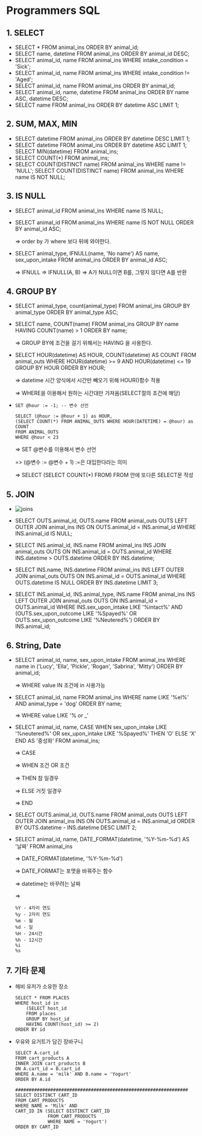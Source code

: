 # Programmers SQL



## 1. SELECT

- SELECT * FROM animal_ins ORDER BY animal_id;
- SELECT name, datetime FROM animal_ins ORDER BY animal_id DESC;
- SELECT animal_id, name FROM animal_ins WHERE intake_condition = 'Sick';
- SELECT animal_id, name FROM animal_ins WHERE intake_condition != 'Aged';
- SELECT animal_id, name FROM animal_ins ORDER BY animal_id;
- SELECT animal_id, name, datetime FROM animal_ins ORDER BY name ASC, datetime DESC;
- SELECT name FROM animal_ins ORDER BY datetime ASC LIMIT 1;



## 2. SUM, MAX, MIN

- SELECT datetime FROM animal_ins ORDER BY datetime DESC LIMIT 1;
- SELECT datetime FROM animal_ins ORDER BY datetime ASC LIMIT 1;
  SELECT MIN(datetime) FROM animal_ins;
- SELECT COUNT(*) FROM animal_ins;
- SELECT COUNT(DISTINCT name) FROM animal_ins WHERE name != 'NULL';
  SELECT COUNT(DISTINCT name) FROM animal_ins WHERE name IS NOT NULL;



## 3. IS NULL

- SELECT animal_id FROM animal_ins WHERE name IS NULL;

- SELECT animal_id FROM animal_ins  WHERE name IS NOT NULL ORDER BY animal_id ASC;

  => order by 가 where 보다 뒤에 와야한다.

- SELECT animal_type, IFNULL(name, 'No name') AS name, sex_upon_intake FROM animal_ins ORDER BY animal_id ASC;

  => IFNULL
  => IFNULL(A, B)
  => A가 NULL이면 B를, 그렇지 않다면 A를 반환



## 4. GROUP BY

- SELECT animal_type, count(animal_type) FROM animal_ins GROUP BY animal_type ORDER BY animal_type ASC;

- SELECT name, COUNT(name) 
  FROM animal_ins 
  GROUP BY name 
  HAVING COUNT(name) > 1 
  ORDER BY name;

  => GROUP BY에 조건을 걸기 위해서는 HAVING 을 사용한다.

- SELECT HOUR(datetime) AS HOUR, COUNT(datetime) AS COUNT
  FROM animal_outs
  WHERE HOUR(datetime) >= 9 AND HOUR(datetime) <= 19
  GROUP BY HOUR
  ORDER BY HOUR;

  => datetime 시간 양식에서 시간만 빼오기 위해 HOUR()함수 적용

  => WHERE을 이용해서 원하는 시간대만 가져옴(SELECT절의 조건에 해당)

- ```mysql
  SET @hour := -1; -- 변수 선언
  
  SELECT (@hour := @hour + 1) as HOUR,
  (SELECT COUNT(*) FROM ANIMAL_OUTS WHERE HOUR(DATETIME) = @hour) as COUNT
  FROM ANIMAL_OUTS
  WHERE @hour < 23
  ```

  => SET @변수를 이용해서 변수 선언

  => (@변수 := @변수 + 1) :=은 대입한다라는 의미

  => SELECT (SELECT COUNT(*) FROM) FROM 안에 또다른 SELECT문 작성



## 5. JOIN

- ![joins](https://user-images.githubusercontent.com/73927750/167894547-12b92e8e-27bf-4854-9d16-3cf6d3e01355.png)

- SELECT OUTS.animal_id, OUTS.name 
  FROM animal_outs OUTS 
  LEFT OUTER JOIN animal_ins INS
  ON OUTS.animal_id = INS.animal_id
  WHERE INS.animal_id IS NULL;

- SELECT INS.animal_id, INS.name 
  FROM animal_ins INS 
  JOIN animal_outs OUTS
  ON INS.animal_id = OUTS.animal_id
  WHERE INS.datetime > OUTS.datetime
  ORDER BY INS.datetime;

- SELECT INS.name, INS.datetime
  FROM animal_ins INS
  LEFT OUTER JOIN animal_outs OUTS
  ON INS.animal_id = OUTS.animal_id
  WHERE OUTS.datetime IS NULL
  ORDER BY INS.datetime
  LIMIT 3;

- SELECT INS.animal_id, INS.animal_type, INS.name
  FROM animal_ins INS
  LEFT OUTER JOIN animal_outs OUTS
  ON INS.animal_id = OUTS.animal_id
  WHERE INS.sex_upon_intake LIKE '%intact%'
  AND (OUTS.sex_upon_outcome LIKE '%Spayed%' OR OUTS.sex_upon_outcome LIKE '%Neutered%')
  ORDER BY INS.animal_id;

  

## 6. String, Date

- SELECT animal_id, name, sex_upon_intake FROM animal_ins
  WHERE name in ('Lucy', 'Ella', 'Pickle', 'Rogan', 'Sabrina', 'Mitty')
  ORDER BY animal_id;

  => WHERE value IN 조건에 in 사용가능

- SELECT animal_id, name 
  FROM animal_ins 
  WHERE name LIKE '%el%'
  AND animal_type = 'dog'
  ORDER BY name;

  => WHERE value LIKE '% or _'

- SELECT animal_id, name,
  CASE WHEN sex_upon_intake LIKE '%neutered%' OR sex_upon_intake LIKE '%Spayed%'
  THEN 'O'
  ELSE 'X'
  END
  AS '중성화'
  FROM animal_ins;

  => CASE 

  => WHEN 조건 OR 조건 

  => THEN 참 일경우 

  => ELSE 거짓 일경우 

  => END

- SELECT OUTS.animal_id, OUTS.name
  FROM animal_outs OUTS
  LEFT OUTER JOIN animal_ins INS
  ON OUTS.animal_id = INS.animal_id
  ORDER BY OUTS.datetime - INS.datetime DESC
  LIMIT 2;

- SELECT animal_id, name, DATE_FORMAT(datetime, '%Y-%m-%d') AS '날짜'
  FROM animal_ins

  => DATE_FORMAT(datetime, '%Y-%m-%d')

  => DATE_FORMAT는 포맷을 바꿔주는 함수

  => datetime는 바꾸려는 날짜

  => 

  ```
  %Y - 4자리 연도
  %y - 2자리 연도
  %m - 월
  %d - 일
  %H - 24시간
  %h - 12시간
  %i
  %s
  ```



## 7. 기타 문제

- 헤비 유저가 소유한 장소

  ```mysql
  SELECT * FROM PLACES
  WHERE host_id in 
      (SELECT host_id
      FROM places
      GROUP BY host_id
      HAVING COUNT(host_id) >= 2)
  ORDER BY id
  ```

- 우유와 요거트가 담긴 장바구니

  ```mysql
  SELECT A.cart_id
  FROM cart_products A
  INNER JOIN cart_products B
  ON A.cart_id = B.cart_id
  WHERE A.name = 'milk' AND B.name = 'Yogurt'
  ORDER BY A.id
  
  ################################################################
  SELECT DISTINCT CART_ID
  FROM CART_PRODUCTS
  WHERE NAME = 'Milk' AND 
  CART_ID IN (SELECT DISTINCT CART_ID
              FROM CART_PRODUCTS
              WHERE NAME = 'Yogurt')
  ORDER BY CART_ID
  ```

  